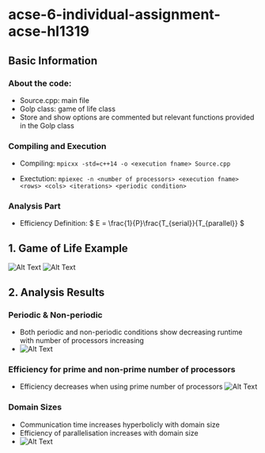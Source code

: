 # acse-6-individual-assignment-acse-hl1319

## Basic Information

### About the code: 
* Source.cpp: main file
* Golp class: game of life class
* Store and show options are commented but relevant functions provided in the Golp class

### Compiling and Execution
* Compiling:
```mpicxx -std=c++14 -o <execution fname> Source.cpp```

* Exectution: 
```mpiexec -n <number of processors> <execution fname> <rows> <cols> <iterations> <periodic condition>```

### Analysis Part
* Efficiency Definition: 
$ E = \frac{1}{P}\frac{T_{serial}}{T_{parallel}} $

## 1. Game of Life Example
![Alt Text](./post_processing/periodic_50x70_200.gif)
![Alt Text](./post_processing/non_periodic_50x70_200.gif)

## 2. Analysis Results


### Periodic & Non-periodic
* Both periodic and non-periodic conditions show decreasing runtime with number of processors increasing
* ![Alt Text](./analysis/Fig_2.png)

### Efficiency for prime and non-prime number of processors
* Efficiency decreases when using prime number of processors
![Alt Text](./analysis/Fig_4.png)


### Domain Sizes
* Communication time increases hyperbolicly with domain size
* Efficiency of parallelisation increases with domain size
* ![Alt Text](./analysis/Fig_5.png)



